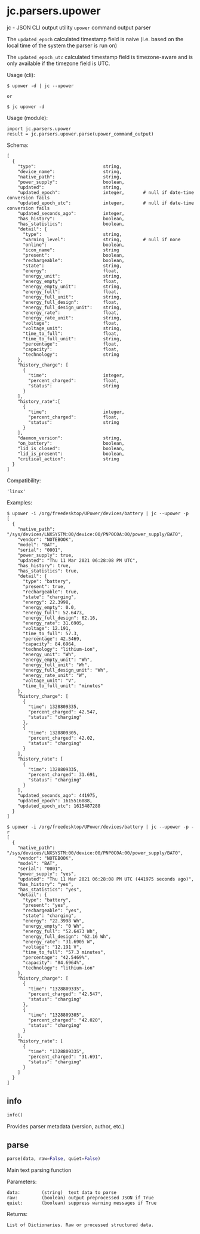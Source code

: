 
# jc.parsers.upower
jc - JSON CLI output utility `upower` command output parser

The `updated_epoch` calculated timestamp field is naive (i.e. based on the local time of the system the parser is run on)

The `updated_epoch_utc` calculated timestamp field is timezone-aware and is only available if the timezone field is UTC.

Usage (cli):

    $ upower -d | jc --upower

    or

    $ jc upower -d

Usage (module):

    import jc.parsers.upower
    result = jc.parsers.upower.parse(upower_command_output)

Schema:

    [
      {
        "type":                         string,
        "device_name":                  string,
        "native_path":                  string,
        "power_supply":                 boolean,
        "updated":                      string,
        "updated_epoch":                integer,       # null if date-time conversion fails
        "updated_epoch_utc":            integer,       # null if date-time conversion fails
        "updated_seconds_ago":          integer,
        "has_history":                  boolean,
        "has_statistics":               boolean,
        "detail": {
          "type":                       string,
          "warning_level":              string,        # null if none
          "online":                     boolean,
          "icon_name":                  string
          "present":                    boolean,
          "rechargeable":               boolean,
          "state":                      string,
          "energy":                     float,
          "energy_unit":                string,
          "energy_empty":               float,
          "energy_empty_unit":          string,
          "energy_full":                float,
          "energy_full_unit":           string,
          "energy_full_design":         float,
          "energy_full_design_unit":    string,
          "energy_rate":                float,
          "energy_rate_unit":           string,
          "voltage":                    float,
          "voltage_unit":               string,
          "time_to_full":               float,
          "time_to_full_unit":          string,
          "percentage":                 float,
          "capacity":                   float,
          "technology":                 string
        },
        "history_charge": [
          {
            "time":                     integer,
            "percent_charged":          float,
            "status":                   string
          }
        ],
        "history_rate":[
          {
            "time":                     integer,
            "percent_charged":          float,
            "status":                   string
          }
        ],
        "daemon_version":               string,
        "on_battery":                   boolean,
        "lid_is_closed":                boolean,
        "lid_is_present":               boolean,
        "critical_action":              string
      }
    ]

Compatibility:

    'linux'

Examples:

    $ upower -i /org/freedesktop/UPower/devices/battery | jc --upower -p
    [
      {
        "native_path": "/sys/devices/LNXSYSTM:00/device:00/PNP0C0A:00/power_supply/BAT0",
        "vendor": "NOTEBOOK",
        "model": "BAT",
        "serial": "0001",
        "power_supply": true,
        "updated": "Thu 11 Mar 2021 06:28:08 PM UTC",
        "has_history": true,
        "has_statistics": true,
        "detail": {
          "type": "battery",
          "present": true,
          "rechargeable": true,
          "state": "charging",
          "energy": 22.3998,
          "energy_empty": 0.0,
          "energy_full": 52.6473,
          "energy_full_design": 62.16,
          "energy_rate": 31.6905,
          "voltage": 12.191,
          "time_to_full": 57.3,
          "percentage": 42.5469,
          "capacity": 84.6964,
          "technology": "lithium-ion",
          "energy_unit": "Wh",
          "energy_empty_unit": "Wh",
          "energy_full_unit": "Wh",
          "energy_full_design_unit": "Wh",
          "energy_rate_unit": "W",
          "voltage_unit": "V",
          "time_to_full_unit": "minutes"
        },
        "history_charge": [
          {
            "time": 1328809335,
            "percent_charged": 42.547,
            "status": "charging"
          },
          {
            "time": 1328809305,
            "percent_charged": 42.02,
            "status": "charging"
          }
        ],
        "history_rate": [
          {
            "time": 1328809335,
            "percent_charged": 31.691,
            "status": "charging"
          }
        ],
        "updated_seconds_ago": 441975,
        "updated_epoch": 1615516088,
        "updated_epoch_utc": 1615487288
      }
    ]

    $ upower -i /org/freedesktop/UPower/devices/battery | jc --upower -p -r
    [
      {
        "native_path": "/sys/devices/LNXSYSTM:00/device:00/PNP0C0A:00/power_supply/BAT0",
        "vendor": "NOTEBOOK",
        "model": "BAT",
        "serial": "0001",
        "power_supply": "yes",
        "updated": "Thu 11 Mar 2021 06:28:08 PM UTC (441975 seconds ago)",
        "has_history": "yes",
        "has_statistics": "yes",
        "detail": {
          "type": "battery",
          "present": "yes",
          "rechargeable": "yes",
          "state": "charging",
          "energy": "22.3998 Wh",
          "energy_empty": "0 Wh",
          "energy_full": "52.6473 Wh",
          "energy_full_design": "62.16 Wh",
          "energy_rate": "31.6905 W",
          "voltage": "12.191 V",
          "time_to_full": "57.3 minutes",
          "percentage": "42.5469%",
          "capacity": "84.6964%",
          "technology": "lithium-ion"
        },
        "history_charge": [
          {
            "time": "1328809335",
            "percent_charged": "42.547",
            "status": "charging"
          },
          {
            "time": "1328809305",
            "percent_charged": "42.020",
            "status": "charging"
          }
        ],
        "history_rate": [
          {
            "time": "1328809335",
            "percent_charged": "31.691",
            "status": "charging"
          }
        ]
      }
    ]


## info
```python
info()
```
Provides parser metadata (version, author, etc.)

## parse
```python
parse(data, raw=False, quiet=False)
```

Main text parsing function

Parameters:

    data:        (string)  text data to parse
    raw:         (boolean) output preprocessed JSON if True
    quiet:       (boolean) suppress warning messages if True

Returns:

    List of Dictionaries. Raw or processed structured data.

